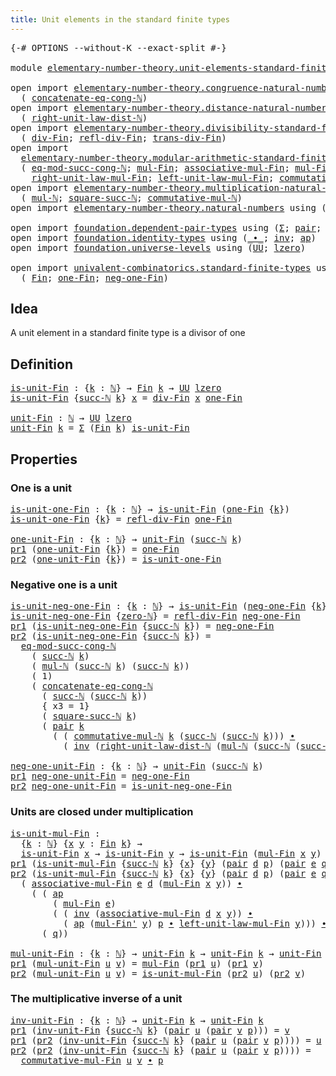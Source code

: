 ```yaml
---
title: Unit elements in the standard finite types
---
```


<pre class="Agda"><a id="68" class="Symbol">{-#</a> <a id="72" class="Keyword">OPTIONS</a> <a id="80" class="Pragma">--without-K</a> <a id="92" class="Pragma">--exact-split</a> <a id="106" class="Symbol">#-}</a>

<a id="111" class="Keyword">module</a> <a id="118" href="elementary-number-theory.unit-elements-standard-finite-types.html" class="Module">elementary-number-theory.unit-elements-standard-finite-types</a> <a id="179" class="Keyword">where</a>

<a id="186" class="Keyword">open</a> <a id="191" class="Keyword">import</a> <a id="198" href="elementary-number-theory.congruence-natural-numbers.html" class="Module">elementary-number-theory.congruence-natural-numbers</a> <a id="250" class="Keyword">using</a>
  <a id="258" class="Symbol">(</a> <a id="260" href="elementary-number-theory.congruence-natural-numbers.html#1919" class="Function">concatenate-eq-cong-ℕ</a><a id="281" class="Symbol">)</a>
<a id="283" class="Keyword">open</a> <a id="288" class="Keyword">import</a> <a id="295" href="elementary-number-theory.distance-natural-numbers.html" class="Module">elementary-number-theory.distance-natural-numbers</a> <a id="345" class="Keyword">using</a>
  <a id="353" class="Symbol">(</a> <a id="355" href="elementary-number-theory.distance-natural-numbers.html#2735" class="Function">right-unit-law-dist-ℕ</a><a id="376" class="Symbol">)</a>
<a id="378" class="Keyword">open</a> <a id="383" class="Keyword">import</a> <a id="390" href="elementary-number-theory.divisibility-standard-finite-types.html" class="Module">elementary-number-theory.divisibility-standard-finite-types</a> <a id="450" class="Keyword">using</a>
  <a id="458" class="Symbol">(</a> <a id="460" href="elementary-number-theory.divisibility-standard-finite-types.html#1218" class="Function">div-Fin</a><a id="467" class="Symbol">;</a> <a id="469" href="elementary-number-theory.divisibility-standard-finite-types.html#1387" class="Function">refl-div-Fin</a><a id="481" class="Symbol">;</a> <a id="483" href="elementary-number-theory.divisibility-standard-finite-types.html#1594" class="Function">trans-div-Fin</a><a id="496" class="Symbol">)</a>
<a id="498" class="Keyword">open</a> <a id="503" class="Keyword">import</a>
  <a id="512" href="elementary-number-theory.modular-arithmetic-standard-finite-types.html" class="Module">elementary-number-theory.modular-arithmetic-standard-finite-types</a> <a id="578" class="Keyword">using</a>
  <a id="586" class="Symbol">(</a> <a id="588" href="elementary-number-theory.modular-arithmetic-standard-finite-types.html#4419" class="Function">eq-mod-succ-cong-ℕ</a><a id="606" class="Symbol">;</a> <a id="608" href="elementary-number-theory.modular-arithmetic-standard-finite-types.html#13305" class="Function">mul-Fin</a><a id="615" class="Symbol">;</a> <a id="617" href="elementary-number-theory.modular-arithmetic-standard-finite-types.html#13892" class="Function">associative-mul-Fin</a><a id="636" class="Symbol">;</a> <a id="638" href="elementary-number-theory.modular-arithmetic-standard-finite-types.html#13420" class="Function">mul-Fin&#39;</a><a id="646" class="Symbol">;</a>
    <a id="652" href="elementary-number-theory.modular-arithmetic-standard-finite-types.html#15802" class="Function">right-unit-law-mul-Fin</a><a id="674" class="Symbol">;</a> <a id="676" href="elementary-number-theory.modular-arithmetic-standard-finite-types.html#15330" class="Function">left-unit-law-mul-Fin</a><a id="697" class="Symbol">;</a> <a id="699" href="elementary-number-theory.modular-arithmetic-standard-finite-types.html#15023" class="Function">commutative-mul-Fin</a><a id="718" class="Symbol">)</a>
<a id="720" class="Keyword">open</a> <a id="725" class="Keyword">import</a> <a id="732" href="elementary-number-theory.multiplication-natural-numbers.html" class="Module">elementary-number-theory.multiplication-natural-numbers</a> <a id="788" class="Keyword">using</a>
  <a id="796" class="Symbol">(</a> <a id="798" href="elementary-number-theory.multiplication-natural-numbers.html#1358" class="Function">mul-ℕ</a><a id="803" class="Symbol">;</a> <a id="805" href="elementary-number-theory.multiplication-natural-numbers.html#2925" class="Function">square-succ-ℕ</a><a id="818" class="Symbol">;</a> <a id="820" href="elementary-number-theory.multiplication-natural-numbers.html#3145" class="Function">commutative-mul-ℕ</a><a id="837" class="Symbol">)</a>
<a id="839" class="Keyword">open</a> <a id="844" class="Keyword">import</a> <a id="851" href="elementary-number-theory.natural-numbers.html" class="Module">elementary-number-theory.natural-numbers</a> <a id="892" class="Keyword">using</a> <a id="898" class="Symbol">(</a><a id="899" href="elementary-number-theory.natural-numbers.html#1458" class="Datatype">ℕ</a><a id="900" class="Symbol">;</a> <a id="902" href="elementary-number-theory.natural-numbers.html#1479" class="InductiveConstructor">zero-ℕ</a><a id="908" class="Symbol">;</a> <a id="910" href="elementary-number-theory.natural-numbers.html#1492" class="InductiveConstructor">succ-ℕ</a><a id="916" class="Symbol">)</a>

<a id="919" class="Keyword">open</a> <a id="924" class="Keyword">import</a> <a id="931" href="foundation.dependent-pair-types.html" class="Module">foundation.dependent-pair-types</a> <a id="963" class="Keyword">using</a> <a id="969" class="Symbol">(</a><a id="970" href="foundation-core.dependent-pair-types.html#515" class="Record">Σ</a><a id="971" class="Symbol">;</a> <a id="973" href="foundation-core.dependent-pair-types.html#588" class="InductiveConstructor">pair</a><a id="977" class="Symbol">;</a> <a id="979" href="foundation-core.dependent-pair-types.html#605" class="Field">pr1</a><a id="982" class="Symbol">;</a> <a id="984" href="foundation-core.dependent-pair-types.html#617" class="Field">pr2</a><a id="987" class="Symbol">)</a>
<a id="989" class="Keyword">open</a> <a id="994" class="Keyword">import</a> <a id="1001" href="foundation.identity-types.html" class="Module">foundation.identity-types</a> <a id="1027" class="Keyword">using</a> <a id="1033" class="Symbol">(</a><a id="1034" href="foundation-core.identity-types.html#2425" class="Function Operator">_∙_</a><a id="1037" class="Symbol">;</a> <a id="1039" href="foundation-core.identity-types.html#2729" class="Function">inv</a><a id="1042" class="Symbol">;</a> <a id="1044" href="foundation-core.identity-types.html#4003" class="Function">ap</a><a id="1046" class="Symbol">)</a>
<a id="1048" class="Keyword">open</a> <a id="1053" class="Keyword">import</a> <a id="1060" href="foundation.universe-levels.html" class="Module">foundation.universe-levels</a> <a id="1087" class="Keyword">using</a> <a id="1093" class="Symbol">(</a><a id="1094" href="foundation-core.universe-levels.html#235" class="Primitive">UU</a><a id="1096" class="Symbol">;</a> <a id="1098" href="Agda.Primitive.html#764" class="Primitive">lzero</a><a id="1103" class="Symbol">)</a>

<a id="1106" class="Keyword">open</a> <a id="1111" class="Keyword">import</a> <a id="1118" href="univalent-combinatorics.standard-finite-types.html" class="Module">univalent-combinatorics.standard-finite-types</a> <a id="1164" class="Keyword">using</a>
  <a id="1172" class="Symbol">(</a> <a id="1174" href="univalent-combinatorics.standard-finite-types.html#2293" class="Function">Fin</a><a id="1177" class="Symbol">;</a> <a id="1179" href="univalent-combinatorics.standard-finite-types.html#8542" class="Function">one-Fin</a><a id="1186" class="Symbol">;</a> <a id="1188" href="univalent-combinatorics.standard-finite-types.html#2557" class="Function">neg-one-Fin</a><a id="1199" class="Symbol">)</a>
</pre>
## Idea

A unit element in a standard finite type is a divisor of one

## Definition

<pre class="Agda"><a id="is-unit-Fin"></a><a id="1300" href="elementary-number-theory.unit-elements-standard-finite-types.html#1300" class="Function">is-unit-Fin</a> <a id="1312" class="Symbol">:</a> <a id="1314" class="Symbol">{</a><a id="1315" href="elementary-number-theory.unit-elements-standard-finite-types.html#1315" class="Bound">k</a> <a id="1317" class="Symbol">:</a> <a id="1319" href="elementary-number-theory.natural-numbers.html#1458" class="Datatype">ℕ</a><a id="1320" class="Symbol">}</a> <a id="1322" class="Symbol">→</a> <a id="1324" href="univalent-combinatorics.standard-finite-types.html#2293" class="Function">Fin</a> <a id="1328" href="elementary-number-theory.unit-elements-standard-finite-types.html#1315" class="Bound">k</a> <a id="1330" class="Symbol">→</a> <a id="1332" href="foundation-core.universe-levels.html#235" class="Primitive">UU</a> <a id="1335" href="Agda.Primitive.html#764" class="Primitive">lzero</a>
<a id="1341" href="elementary-number-theory.unit-elements-standard-finite-types.html#1300" class="Function">is-unit-Fin</a> <a id="1353" class="Symbol">{</a><a id="1354" href="elementary-number-theory.natural-numbers.html#1492" class="InductiveConstructor">succ-ℕ</a> <a id="1361" href="elementary-number-theory.unit-elements-standard-finite-types.html#1361" class="Bound">k</a><a id="1362" class="Symbol">}</a> <a id="1364" href="elementary-number-theory.unit-elements-standard-finite-types.html#1364" class="Bound">x</a> <a id="1366" class="Symbol">=</a> <a id="1368" href="elementary-number-theory.divisibility-standard-finite-types.html#1218" class="Function">div-Fin</a> <a id="1376" href="elementary-number-theory.unit-elements-standard-finite-types.html#1364" class="Bound">x</a> <a id="1378" href="univalent-combinatorics.standard-finite-types.html#8542" class="Function">one-Fin</a>

<a id="unit-Fin"></a><a id="1387" href="elementary-number-theory.unit-elements-standard-finite-types.html#1387" class="Function">unit-Fin</a> <a id="1396" class="Symbol">:</a> <a id="1398" href="elementary-number-theory.natural-numbers.html#1458" class="Datatype">ℕ</a> <a id="1400" class="Symbol">→</a> <a id="1402" href="foundation-core.universe-levels.html#235" class="Primitive">UU</a> <a id="1405" href="Agda.Primitive.html#764" class="Primitive">lzero</a>
<a id="1411" href="elementary-number-theory.unit-elements-standard-finite-types.html#1387" class="Function">unit-Fin</a> <a id="1420" href="elementary-number-theory.unit-elements-standard-finite-types.html#1420" class="Bound">k</a> <a id="1422" class="Symbol">=</a> <a id="1424" href="foundation-core.dependent-pair-types.html#515" class="Record">Σ</a> <a id="1426" class="Symbol">(</a><a id="1427" href="univalent-combinatorics.standard-finite-types.html#2293" class="Function">Fin</a> <a id="1431" href="elementary-number-theory.unit-elements-standard-finite-types.html#1420" class="Bound">k</a><a id="1432" class="Symbol">)</a> <a id="1434" href="elementary-number-theory.unit-elements-standard-finite-types.html#1300" class="Function">is-unit-Fin</a>
</pre>
## Properties

### One is a unit

<pre class="Agda"><a id="is-unit-one-Fin"></a><a id="1493" href="elementary-number-theory.unit-elements-standard-finite-types.html#1493" class="Function">is-unit-one-Fin</a> <a id="1509" class="Symbol">:</a> <a id="1511" class="Symbol">{</a><a id="1512" href="elementary-number-theory.unit-elements-standard-finite-types.html#1512" class="Bound">k</a> <a id="1514" class="Symbol">:</a> <a id="1516" href="elementary-number-theory.natural-numbers.html#1458" class="Datatype">ℕ</a><a id="1517" class="Symbol">}</a> <a id="1519" class="Symbol">→</a> <a id="1521" href="elementary-number-theory.unit-elements-standard-finite-types.html#1300" class="Function">is-unit-Fin</a> <a id="1533" class="Symbol">(</a><a id="1534" href="univalent-combinatorics.standard-finite-types.html#8542" class="Function">one-Fin</a> <a id="1542" class="Symbol">{</a><a id="1543" href="elementary-number-theory.unit-elements-standard-finite-types.html#1512" class="Bound">k</a><a id="1544" class="Symbol">})</a>
<a id="1547" href="elementary-number-theory.unit-elements-standard-finite-types.html#1493" class="Function">is-unit-one-Fin</a> <a id="1563" class="Symbol">{</a><a id="1564" href="elementary-number-theory.unit-elements-standard-finite-types.html#1564" class="Bound">k</a><a id="1565" class="Symbol">}</a> <a id="1567" class="Symbol">=</a> <a id="1569" href="elementary-number-theory.divisibility-standard-finite-types.html#1387" class="Function">refl-div-Fin</a> <a id="1582" href="univalent-combinatorics.standard-finite-types.html#8542" class="Function">one-Fin</a>

<a id="one-unit-Fin"></a><a id="1591" href="elementary-number-theory.unit-elements-standard-finite-types.html#1591" class="Function">one-unit-Fin</a> <a id="1604" class="Symbol">:</a> <a id="1606" class="Symbol">{</a><a id="1607" href="elementary-number-theory.unit-elements-standard-finite-types.html#1607" class="Bound">k</a> <a id="1609" class="Symbol">:</a> <a id="1611" href="elementary-number-theory.natural-numbers.html#1458" class="Datatype">ℕ</a><a id="1612" class="Symbol">}</a> <a id="1614" class="Symbol">→</a> <a id="1616" href="elementary-number-theory.unit-elements-standard-finite-types.html#1387" class="Function">unit-Fin</a> <a id="1625" class="Symbol">(</a><a id="1626" href="elementary-number-theory.natural-numbers.html#1492" class="InductiveConstructor">succ-ℕ</a> <a id="1633" href="elementary-number-theory.unit-elements-standard-finite-types.html#1607" class="Bound">k</a><a id="1634" class="Symbol">)</a>
<a id="1636" href="foundation-core.dependent-pair-types.html#605" class="Field">pr1</a> <a id="1640" class="Symbol">(</a><a id="1641" href="elementary-number-theory.unit-elements-standard-finite-types.html#1591" class="Function">one-unit-Fin</a> <a id="1654" class="Symbol">{</a><a id="1655" href="elementary-number-theory.unit-elements-standard-finite-types.html#1655" class="Bound">k</a><a id="1656" class="Symbol">})</a> <a id="1659" class="Symbol">=</a> <a id="1661" href="univalent-combinatorics.standard-finite-types.html#8542" class="Function">one-Fin</a>
<a id="1669" href="foundation-core.dependent-pair-types.html#617" class="Field">pr2</a> <a id="1673" class="Symbol">(</a><a id="1674" href="elementary-number-theory.unit-elements-standard-finite-types.html#1591" class="Function">one-unit-Fin</a> <a id="1687" class="Symbol">{</a><a id="1688" href="elementary-number-theory.unit-elements-standard-finite-types.html#1688" class="Bound">k</a><a id="1689" class="Symbol">})</a> <a id="1692" class="Symbol">=</a> <a id="1694" href="elementary-number-theory.unit-elements-standard-finite-types.html#1493" class="Function">is-unit-one-Fin</a>
</pre>
### Negative one is a unit

<pre class="Agda"><a id="is-unit-neg-one-Fin"></a><a id="1751" href="elementary-number-theory.unit-elements-standard-finite-types.html#1751" class="Function">is-unit-neg-one-Fin</a> <a id="1771" class="Symbol">:</a> <a id="1773" class="Symbol">{</a><a id="1774" href="elementary-number-theory.unit-elements-standard-finite-types.html#1774" class="Bound">k</a> <a id="1776" class="Symbol">:</a> <a id="1778" href="elementary-number-theory.natural-numbers.html#1458" class="Datatype">ℕ</a><a id="1779" class="Symbol">}</a> <a id="1781" class="Symbol">→</a> <a id="1783" href="elementary-number-theory.unit-elements-standard-finite-types.html#1300" class="Function">is-unit-Fin</a> <a id="1795" class="Symbol">(</a><a id="1796" href="univalent-combinatorics.standard-finite-types.html#2557" class="Function">neg-one-Fin</a> <a id="1808" class="Symbol">{</a><a id="1809" href="elementary-number-theory.unit-elements-standard-finite-types.html#1774" class="Bound">k</a><a id="1810" class="Symbol">})</a>
<a id="1813" href="elementary-number-theory.unit-elements-standard-finite-types.html#1751" class="Function">is-unit-neg-one-Fin</a> <a id="1833" class="Symbol">{</a><a id="1834" href="elementary-number-theory.natural-numbers.html#1479" class="InductiveConstructor">zero-ℕ</a><a id="1840" class="Symbol">}</a> <a id="1842" class="Symbol">=</a> <a id="1844" href="elementary-number-theory.divisibility-standard-finite-types.html#1387" class="Function">refl-div-Fin</a> <a id="1857" href="univalent-combinatorics.standard-finite-types.html#2557" class="Function">neg-one-Fin</a>
<a id="1869" href="foundation-core.dependent-pair-types.html#605" class="Field">pr1</a> <a id="1873" class="Symbol">(</a><a id="1874" href="elementary-number-theory.unit-elements-standard-finite-types.html#1751" class="Function">is-unit-neg-one-Fin</a> <a id="1894" class="Symbol">{</a><a id="1895" href="elementary-number-theory.natural-numbers.html#1492" class="InductiveConstructor">succ-ℕ</a> <a id="1902" href="elementary-number-theory.unit-elements-standard-finite-types.html#1902" class="Bound">k</a><a id="1903" class="Symbol">})</a> <a id="1906" class="Symbol">=</a> <a id="1908" href="univalent-combinatorics.standard-finite-types.html#2557" class="Function">neg-one-Fin</a>
<a id="1920" href="foundation-core.dependent-pair-types.html#617" class="Field">pr2</a> <a id="1924" class="Symbol">(</a><a id="1925" href="elementary-number-theory.unit-elements-standard-finite-types.html#1751" class="Function">is-unit-neg-one-Fin</a> <a id="1945" class="Symbol">{</a><a id="1946" href="elementary-number-theory.natural-numbers.html#1492" class="InductiveConstructor">succ-ℕ</a> <a id="1953" href="elementary-number-theory.unit-elements-standard-finite-types.html#1953" class="Bound">k</a><a id="1954" class="Symbol">})</a> <a id="1957" class="Symbol">=</a>
  <a id="1961" href="elementary-number-theory.modular-arithmetic-standard-finite-types.html#4419" class="Function">eq-mod-succ-cong-ℕ</a>
    <a id="1984" class="Symbol">(</a> <a id="1986" href="elementary-number-theory.natural-numbers.html#1492" class="InductiveConstructor">succ-ℕ</a> <a id="1993" href="elementary-number-theory.unit-elements-standard-finite-types.html#1953" class="Bound">k</a><a id="1994" class="Symbol">)</a>
    <a id="2000" class="Symbol">(</a> <a id="2002" href="elementary-number-theory.multiplication-natural-numbers.html#1358" class="Function">mul-ℕ</a> <a id="2008" class="Symbol">(</a><a id="2009" href="elementary-number-theory.natural-numbers.html#1492" class="InductiveConstructor">succ-ℕ</a> <a id="2016" href="elementary-number-theory.unit-elements-standard-finite-types.html#1953" class="Bound">k</a><a id="2017" class="Symbol">)</a> <a id="2019" class="Symbol">(</a><a id="2020" href="elementary-number-theory.natural-numbers.html#1492" class="InductiveConstructor">succ-ℕ</a> <a id="2027" href="elementary-number-theory.unit-elements-standard-finite-types.html#1953" class="Bound">k</a><a id="2028" class="Symbol">))</a>
    <a id="2035" class="Symbol">(</a> <a id="2037" class="Number">1</a><a id="2038" class="Symbol">)</a>
    <a id="2044" class="Symbol">(</a> <a id="2046" href="elementary-number-theory.congruence-natural-numbers.html#1919" class="Function">concatenate-eq-cong-ℕ</a>
      <a id="2074" class="Symbol">(</a> <a id="2076" href="elementary-number-theory.natural-numbers.html#1492" class="InductiveConstructor">succ-ℕ</a> <a id="2083" class="Symbol">(</a><a id="2084" href="elementary-number-theory.natural-numbers.html#1492" class="InductiveConstructor">succ-ℕ</a> <a id="2091" href="elementary-number-theory.unit-elements-standard-finite-types.html#1953" class="Bound">k</a><a id="2092" class="Symbol">))</a>
      <a id="2101" class="Symbol">{</a> <a id="2103" class="Argument">x3</a> <a id="2106" class="Symbol">=</a> <a id="2108" class="Number">1</a><a id="2109" class="Symbol">}</a>
      <a id="2117" class="Symbol">(</a> <a id="2119" href="elementary-number-theory.multiplication-natural-numbers.html#2925" class="Function">square-succ-ℕ</a> <a id="2133" href="elementary-number-theory.unit-elements-standard-finite-types.html#1953" class="Bound">k</a><a id="2134" class="Symbol">)</a>
      <a id="2142" class="Symbol">(</a> <a id="2144" href="foundation-core.dependent-pair-types.html#588" class="InductiveConstructor">pair</a> <a id="2149" href="elementary-number-theory.unit-elements-standard-finite-types.html#1953" class="Bound">k</a>
        <a id="2159" class="Symbol">(</a> <a id="2161" class="Symbol">(</a> <a id="2163" href="elementary-number-theory.multiplication-natural-numbers.html#3145" class="Function">commutative-mul-ℕ</a> <a id="2181" href="elementary-number-theory.unit-elements-standard-finite-types.html#1953" class="Bound">k</a> <a id="2183" class="Symbol">(</a><a id="2184" href="elementary-number-theory.natural-numbers.html#1492" class="InductiveConstructor">succ-ℕ</a> <a id="2191" class="Symbol">(</a><a id="2192" href="elementary-number-theory.natural-numbers.html#1492" class="InductiveConstructor">succ-ℕ</a> <a id="2199" href="elementary-number-theory.unit-elements-standard-finite-types.html#1953" class="Bound">k</a><a id="2200" class="Symbol">)))</a> <a id="2204" href="foundation-core.identity-types.html#2425" class="Function Operator">∙</a>
          <a id="2216" class="Symbol">(</a> <a id="2218" href="foundation-core.identity-types.html#2729" class="Function">inv</a> <a id="2222" class="Symbol">(</a><a id="2223" href="elementary-number-theory.distance-natural-numbers.html#2735" class="Function">right-unit-law-dist-ℕ</a> <a id="2245" class="Symbol">(</a><a id="2246" href="elementary-number-theory.multiplication-natural-numbers.html#1358" class="Function">mul-ℕ</a> <a id="2252" class="Symbol">(</a><a id="2253" href="elementary-number-theory.natural-numbers.html#1492" class="InductiveConstructor">succ-ℕ</a> <a id="2260" class="Symbol">(</a><a id="2261" href="elementary-number-theory.natural-numbers.html#1492" class="InductiveConstructor">succ-ℕ</a> <a id="2268" href="elementary-number-theory.unit-elements-standard-finite-types.html#1953" class="Bound">k</a><a id="2269" class="Symbol">))</a> <a id="2272" href="elementary-number-theory.unit-elements-standard-finite-types.html#1953" class="Bound">k</a><a id="2273" class="Symbol">))))))</a>

<a id="neg-one-unit-Fin"></a><a id="2281" href="elementary-number-theory.unit-elements-standard-finite-types.html#2281" class="Function">neg-one-unit-Fin</a> <a id="2298" class="Symbol">:</a> <a id="2300" class="Symbol">{</a><a id="2301" href="elementary-number-theory.unit-elements-standard-finite-types.html#2301" class="Bound">k</a> <a id="2303" class="Symbol">:</a> <a id="2305" href="elementary-number-theory.natural-numbers.html#1458" class="Datatype">ℕ</a><a id="2306" class="Symbol">}</a> <a id="2308" class="Symbol">→</a> <a id="2310" href="elementary-number-theory.unit-elements-standard-finite-types.html#1387" class="Function">unit-Fin</a> <a id="2319" class="Symbol">(</a><a id="2320" href="elementary-number-theory.natural-numbers.html#1492" class="InductiveConstructor">succ-ℕ</a> <a id="2327" href="elementary-number-theory.unit-elements-standard-finite-types.html#2301" class="Bound">k</a><a id="2328" class="Symbol">)</a>
<a id="2330" href="foundation-core.dependent-pair-types.html#605" class="Field">pr1</a> <a id="2334" href="elementary-number-theory.unit-elements-standard-finite-types.html#2281" class="Function">neg-one-unit-Fin</a> <a id="2351" class="Symbol">=</a> <a id="2353" href="univalent-combinatorics.standard-finite-types.html#2557" class="Function">neg-one-Fin</a>
<a id="2365" href="foundation-core.dependent-pair-types.html#617" class="Field">pr2</a> <a id="2369" href="elementary-number-theory.unit-elements-standard-finite-types.html#2281" class="Function">neg-one-unit-Fin</a> <a id="2386" class="Symbol">=</a> <a id="2388" href="elementary-number-theory.unit-elements-standard-finite-types.html#1751" class="Function">is-unit-neg-one-Fin</a>
</pre>
### Units are closed under multiplication

<pre class="Agda"><a id="is-unit-mul-Fin"></a><a id="2464" href="elementary-number-theory.unit-elements-standard-finite-types.html#2464" class="Function">is-unit-mul-Fin</a> <a id="2480" class="Symbol">:</a>
  <a id="2484" class="Symbol">{</a><a id="2485" href="elementary-number-theory.unit-elements-standard-finite-types.html#2485" class="Bound">k</a> <a id="2487" class="Symbol">:</a> <a id="2489" href="elementary-number-theory.natural-numbers.html#1458" class="Datatype">ℕ</a><a id="2490" class="Symbol">}</a> <a id="2492" class="Symbol">{</a><a id="2493" href="elementary-number-theory.unit-elements-standard-finite-types.html#2493" class="Bound">x</a> <a id="2495" href="elementary-number-theory.unit-elements-standard-finite-types.html#2495" class="Bound">y</a> <a id="2497" class="Symbol">:</a> <a id="2499" href="univalent-combinatorics.standard-finite-types.html#2293" class="Function">Fin</a> <a id="2503" href="elementary-number-theory.unit-elements-standard-finite-types.html#2485" class="Bound">k</a><a id="2504" class="Symbol">}</a> <a id="2506" class="Symbol">→</a>
  <a id="2510" href="elementary-number-theory.unit-elements-standard-finite-types.html#1300" class="Function">is-unit-Fin</a> <a id="2522" href="elementary-number-theory.unit-elements-standard-finite-types.html#2493" class="Bound">x</a> <a id="2524" class="Symbol">→</a> <a id="2526" href="elementary-number-theory.unit-elements-standard-finite-types.html#1300" class="Function">is-unit-Fin</a> <a id="2538" href="elementary-number-theory.unit-elements-standard-finite-types.html#2495" class="Bound">y</a> <a id="2540" class="Symbol">→</a> <a id="2542" href="elementary-number-theory.unit-elements-standard-finite-types.html#1300" class="Function">is-unit-Fin</a> <a id="2554" class="Symbol">(</a><a id="2555" href="elementary-number-theory.modular-arithmetic-standard-finite-types.html#13305" class="Function">mul-Fin</a> <a id="2563" href="elementary-number-theory.unit-elements-standard-finite-types.html#2493" class="Bound">x</a> <a id="2565" href="elementary-number-theory.unit-elements-standard-finite-types.html#2495" class="Bound">y</a><a id="2566" class="Symbol">)</a>
<a id="2568" href="foundation-core.dependent-pair-types.html#605" class="Field">pr1</a> <a id="2572" class="Symbol">(</a><a id="2573" href="elementary-number-theory.unit-elements-standard-finite-types.html#2464" class="Function">is-unit-mul-Fin</a> <a id="2589" class="Symbol">{</a><a id="2590" href="elementary-number-theory.natural-numbers.html#1492" class="InductiveConstructor">succ-ℕ</a> <a id="2597" href="elementary-number-theory.unit-elements-standard-finite-types.html#2597" class="Bound">k</a><a id="2598" class="Symbol">}</a> <a id="2600" class="Symbol">{</a><a id="2601" href="elementary-number-theory.unit-elements-standard-finite-types.html#2601" class="Bound">x</a><a id="2602" class="Symbol">}</a> <a id="2604" class="Symbol">{</a><a id="2605" href="elementary-number-theory.unit-elements-standard-finite-types.html#2605" class="Bound">y</a><a id="2606" class="Symbol">}</a> <a id="2608" class="Symbol">(</a><a id="2609" href="foundation-core.dependent-pair-types.html#588" class="InductiveConstructor">pair</a> <a id="2614" href="elementary-number-theory.unit-elements-standard-finite-types.html#2614" class="Bound">d</a> <a id="2616" href="elementary-number-theory.unit-elements-standard-finite-types.html#2616" class="Bound">p</a><a id="2617" class="Symbol">)</a> <a id="2619" class="Symbol">(</a><a id="2620" href="foundation-core.dependent-pair-types.html#588" class="InductiveConstructor">pair</a> <a id="2625" href="elementary-number-theory.unit-elements-standard-finite-types.html#2625" class="Bound">e</a> <a id="2627" href="elementary-number-theory.unit-elements-standard-finite-types.html#2627" class="Bound">q</a><a id="2628" class="Symbol">))</a> <a id="2631" class="Symbol">=</a> <a id="2633" href="elementary-number-theory.modular-arithmetic-standard-finite-types.html#13305" class="Function">mul-Fin</a> <a id="2641" href="elementary-number-theory.unit-elements-standard-finite-types.html#2625" class="Bound">e</a> <a id="2643" href="elementary-number-theory.unit-elements-standard-finite-types.html#2614" class="Bound">d</a>
<a id="2645" href="foundation-core.dependent-pair-types.html#617" class="Field">pr2</a> <a id="2649" class="Symbol">(</a><a id="2650" href="elementary-number-theory.unit-elements-standard-finite-types.html#2464" class="Function">is-unit-mul-Fin</a> <a id="2666" class="Symbol">{</a><a id="2667" href="elementary-number-theory.natural-numbers.html#1492" class="InductiveConstructor">succ-ℕ</a> <a id="2674" href="elementary-number-theory.unit-elements-standard-finite-types.html#2674" class="Bound">k</a><a id="2675" class="Symbol">}</a> <a id="2677" class="Symbol">{</a><a id="2678" href="elementary-number-theory.unit-elements-standard-finite-types.html#2678" class="Bound">x</a><a id="2679" class="Symbol">}</a> <a id="2681" class="Symbol">{</a><a id="2682" href="elementary-number-theory.unit-elements-standard-finite-types.html#2682" class="Bound">y</a><a id="2683" class="Symbol">}</a> <a id="2685" class="Symbol">(</a><a id="2686" href="foundation-core.dependent-pair-types.html#588" class="InductiveConstructor">pair</a> <a id="2691" href="elementary-number-theory.unit-elements-standard-finite-types.html#2691" class="Bound">d</a> <a id="2693" href="elementary-number-theory.unit-elements-standard-finite-types.html#2693" class="Bound">p</a><a id="2694" class="Symbol">)</a> <a id="2696" class="Symbol">(</a><a id="2697" href="foundation-core.dependent-pair-types.html#588" class="InductiveConstructor">pair</a> <a id="2702" href="elementary-number-theory.unit-elements-standard-finite-types.html#2702" class="Bound">e</a> <a id="2704" href="elementary-number-theory.unit-elements-standard-finite-types.html#2704" class="Bound">q</a><a id="2705" class="Symbol">))</a> <a id="2708" class="Symbol">=</a>
  <a id="2712" class="Symbol">(</a> <a id="2714" href="elementary-number-theory.modular-arithmetic-standard-finite-types.html#13892" class="Function">associative-mul-Fin</a> <a id="2734" href="elementary-number-theory.unit-elements-standard-finite-types.html#2702" class="Bound">e</a> <a id="2736" href="elementary-number-theory.unit-elements-standard-finite-types.html#2691" class="Bound">d</a> <a id="2738" class="Symbol">(</a><a id="2739" href="elementary-number-theory.modular-arithmetic-standard-finite-types.html#13305" class="Function">mul-Fin</a> <a id="2747" href="elementary-number-theory.unit-elements-standard-finite-types.html#2678" class="Bound">x</a> <a id="2749" href="elementary-number-theory.unit-elements-standard-finite-types.html#2682" class="Bound">y</a><a id="2750" class="Symbol">))</a> <a id="2753" href="foundation-core.identity-types.html#2425" class="Function Operator">∙</a>
    <a id="2759" class="Symbol">(</a> <a id="2761" class="Symbol">(</a> <a id="2763" href="foundation-core.identity-types.html#4003" class="Function">ap</a>
        <a id="2774" class="Symbol">(</a> <a id="2776" href="elementary-number-theory.modular-arithmetic-standard-finite-types.html#13305" class="Function">mul-Fin</a> <a id="2784" href="elementary-number-theory.unit-elements-standard-finite-types.html#2702" class="Bound">e</a><a id="2785" class="Symbol">)</a>
        <a id="2795" class="Symbol">(</a> <a id="2797" class="Symbol">(</a> <a id="2799" href="foundation-core.identity-types.html#2729" class="Function">inv</a> <a id="2803" class="Symbol">(</a><a id="2804" href="elementary-number-theory.modular-arithmetic-standard-finite-types.html#13892" class="Function">associative-mul-Fin</a> <a id="2824" href="elementary-number-theory.unit-elements-standard-finite-types.html#2691" class="Bound">d</a> <a id="2826" href="elementary-number-theory.unit-elements-standard-finite-types.html#2678" class="Bound">x</a> <a id="2828" href="elementary-number-theory.unit-elements-standard-finite-types.html#2682" class="Bound">y</a><a id="2829" class="Symbol">))</a> <a id="2832" href="foundation-core.identity-types.html#2425" class="Function Operator">∙</a>
          <a id="2844" class="Symbol">(</a> <a id="2846" href="foundation-core.identity-types.html#4003" class="Function">ap</a> <a id="2849" class="Symbol">(</a><a id="2850" href="elementary-number-theory.modular-arithmetic-standard-finite-types.html#13420" class="Function">mul-Fin&#39;</a> <a id="2859" href="elementary-number-theory.unit-elements-standard-finite-types.html#2682" class="Bound">y</a><a id="2860" class="Symbol">)</a> <a id="2862" href="elementary-number-theory.unit-elements-standard-finite-types.html#2693" class="Bound">p</a> <a id="2864" href="foundation-core.identity-types.html#2425" class="Function Operator">∙</a> <a id="2866" href="elementary-number-theory.modular-arithmetic-standard-finite-types.html#15330" class="Function">left-unit-law-mul-Fin</a> <a id="2888" href="elementary-number-theory.unit-elements-standard-finite-types.html#2682" class="Bound">y</a><a id="2889" class="Symbol">)))</a> <a id="2893" href="foundation-core.identity-types.html#2425" class="Function Operator">∙</a>
      <a id="2901" class="Symbol">(</a> <a id="2903" href="elementary-number-theory.unit-elements-standard-finite-types.html#2704" class="Bound">q</a><a id="2904" class="Symbol">))</a>

<a id="mul-unit-Fin"></a><a id="2908" href="elementary-number-theory.unit-elements-standard-finite-types.html#2908" class="Function">mul-unit-Fin</a> <a id="2921" class="Symbol">:</a> <a id="2923" class="Symbol">{</a><a id="2924" href="elementary-number-theory.unit-elements-standard-finite-types.html#2924" class="Bound">k</a> <a id="2926" class="Symbol">:</a> <a id="2928" href="elementary-number-theory.natural-numbers.html#1458" class="Datatype">ℕ</a><a id="2929" class="Symbol">}</a> <a id="2931" class="Symbol">→</a> <a id="2933" href="elementary-number-theory.unit-elements-standard-finite-types.html#1387" class="Function">unit-Fin</a> <a id="2942" href="elementary-number-theory.unit-elements-standard-finite-types.html#2924" class="Bound">k</a> <a id="2944" class="Symbol">→</a> <a id="2946" href="elementary-number-theory.unit-elements-standard-finite-types.html#1387" class="Function">unit-Fin</a> <a id="2955" href="elementary-number-theory.unit-elements-standard-finite-types.html#2924" class="Bound">k</a> <a id="2957" class="Symbol">→</a> <a id="2959" href="elementary-number-theory.unit-elements-standard-finite-types.html#1387" class="Function">unit-Fin</a> <a id="2968" href="elementary-number-theory.unit-elements-standard-finite-types.html#2924" class="Bound">k</a>
<a id="2970" href="foundation-core.dependent-pair-types.html#605" class="Field">pr1</a> <a id="2974" class="Symbol">(</a><a id="2975" href="elementary-number-theory.unit-elements-standard-finite-types.html#2908" class="Function">mul-unit-Fin</a> <a id="2988" href="elementary-number-theory.unit-elements-standard-finite-types.html#2988" class="Bound">u</a> <a id="2990" href="elementary-number-theory.unit-elements-standard-finite-types.html#2990" class="Bound">v</a><a id="2991" class="Symbol">)</a> <a id="2993" class="Symbol">=</a> <a id="2995" href="elementary-number-theory.modular-arithmetic-standard-finite-types.html#13305" class="Function">mul-Fin</a> <a id="3003" class="Symbol">(</a><a id="3004" href="foundation-core.dependent-pair-types.html#605" class="Field">pr1</a> <a id="3008" href="elementary-number-theory.unit-elements-standard-finite-types.html#2988" class="Bound">u</a><a id="3009" class="Symbol">)</a> <a id="3011" class="Symbol">(</a><a id="3012" href="foundation-core.dependent-pair-types.html#605" class="Field">pr1</a> <a id="3016" href="elementary-number-theory.unit-elements-standard-finite-types.html#2990" class="Bound">v</a><a id="3017" class="Symbol">)</a>
<a id="3019" href="foundation-core.dependent-pair-types.html#617" class="Field">pr2</a> <a id="3023" class="Symbol">(</a><a id="3024" href="elementary-number-theory.unit-elements-standard-finite-types.html#2908" class="Function">mul-unit-Fin</a> <a id="3037" href="elementary-number-theory.unit-elements-standard-finite-types.html#3037" class="Bound">u</a> <a id="3039" href="elementary-number-theory.unit-elements-standard-finite-types.html#3039" class="Bound">v</a><a id="3040" class="Symbol">)</a> <a id="3042" class="Symbol">=</a> <a id="3044" href="elementary-number-theory.unit-elements-standard-finite-types.html#2464" class="Function">is-unit-mul-Fin</a> <a id="3060" class="Symbol">(</a><a id="3061" href="foundation-core.dependent-pair-types.html#617" class="Field">pr2</a> <a id="3065" href="elementary-number-theory.unit-elements-standard-finite-types.html#3037" class="Bound">u</a><a id="3066" class="Symbol">)</a> <a id="3068" class="Symbol">(</a><a id="3069" href="foundation-core.dependent-pair-types.html#617" class="Field">pr2</a> <a id="3073" href="elementary-number-theory.unit-elements-standard-finite-types.html#3039" class="Bound">v</a><a id="3074" class="Symbol">)</a>
</pre>
### The multiplicative inverse of a unit

<pre class="Agda"><a id="inv-unit-Fin"></a><a id="3131" href="elementary-number-theory.unit-elements-standard-finite-types.html#3131" class="Function">inv-unit-Fin</a> <a id="3144" class="Symbol">:</a> <a id="3146" class="Symbol">{</a><a id="3147" href="elementary-number-theory.unit-elements-standard-finite-types.html#3147" class="Bound">k</a> <a id="3149" class="Symbol">:</a> <a id="3151" href="elementary-number-theory.natural-numbers.html#1458" class="Datatype">ℕ</a><a id="3152" class="Symbol">}</a> <a id="3154" class="Symbol">→</a> <a id="3156" href="elementary-number-theory.unit-elements-standard-finite-types.html#1387" class="Function">unit-Fin</a> <a id="3165" href="elementary-number-theory.unit-elements-standard-finite-types.html#3147" class="Bound">k</a> <a id="3167" class="Symbol">→</a> <a id="3169" href="elementary-number-theory.unit-elements-standard-finite-types.html#1387" class="Function">unit-Fin</a> <a id="3178" href="elementary-number-theory.unit-elements-standard-finite-types.html#3147" class="Bound">k</a>
<a id="3180" href="foundation-core.dependent-pair-types.html#605" class="Field">pr1</a> <a id="3184" class="Symbol">(</a><a id="3185" href="elementary-number-theory.unit-elements-standard-finite-types.html#3131" class="Function">inv-unit-Fin</a> <a id="3198" class="Symbol">{</a><a id="3199" href="elementary-number-theory.natural-numbers.html#1492" class="InductiveConstructor">succ-ℕ</a> <a id="3206" href="elementary-number-theory.unit-elements-standard-finite-types.html#3206" class="Bound">k</a><a id="3207" class="Symbol">}</a> <a id="3209" class="Symbol">(</a><a id="3210" href="foundation-core.dependent-pair-types.html#588" class="InductiveConstructor">pair</a> <a id="3215" href="elementary-number-theory.unit-elements-standard-finite-types.html#3215" class="Bound">u</a> <a id="3217" class="Symbol">(</a><a id="3218" href="foundation-core.dependent-pair-types.html#588" class="InductiveConstructor">pair</a> <a id="3223" href="elementary-number-theory.unit-elements-standard-finite-types.html#3223" class="Bound">v</a> <a id="3225" href="elementary-number-theory.unit-elements-standard-finite-types.html#3225" class="Bound">p</a><a id="3226" class="Symbol">)))</a> <a id="3230" class="Symbol">=</a> <a id="3232" href="elementary-number-theory.unit-elements-standard-finite-types.html#3223" class="Bound">v</a>
<a id="3234" href="foundation-core.dependent-pair-types.html#605" class="Field">pr1</a> <a id="3238" class="Symbol">(</a><a id="3239" href="foundation-core.dependent-pair-types.html#617" class="Field">pr2</a> <a id="3243" class="Symbol">(</a><a id="3244" href="elementary-number-theory.unit-elements-standard-finite-types.html#3131" class="Function">inv-unit-Fin</a> <a id="3257" class="Symbol">{</a><a id="3258" href="elementary-number-theory.natural-numbers.html#1492" class="InductiveConstructor">succ-ℕ</a> <a id="3265" href="elementary-number-theory.unit-elements-standard-finite-types.html#3265" class="Bound">k</a><a id="3266" class="Symbol">}</a> <a id="3268" class="Symbol">(</a><a id="3269" href="foundation-core.dependent-pair-types.html#588" class="InductiveConstructor">pair</a> <a id="3274" href="elementary-number-theory.unit-elements-standard-finite-types.html#3274" class="Bound">u</a> <a id="3276" class="Symbol">(</a><a id="3277" href="foundation-core.dependent-pair-types.html#588" class="InductiveConstructor">pair</a> <a id="3282" href="elementary-number-theory.unit-elements-standard-finite-types.html#3282" class="Bound">v</a> <a id="3284" href="elementary-number-theory.unit-elements-standard-finite-types.html#3284" class="Bound">p</a><a id="3285" class="Symbol">))))</a> <a id="3290" class="Symbol">=</a> <a id="3292" href="elementary-number-theory.unit-elements-standard-finite-types.html#3274" class="Bound">u</a>
<a id="3294" href="foundation-core.dependent-pair-types.html#617" class="Field">pr2</a> <a id="3298" class="Symbol">(</a><a id="3299" href="foundation-core.dependent-pair-types.html#617" class="Field">pr2</a> <a id="3303" class="Symbol">(</a><a id="3304" href="elementary-number-theory.unit-elements-standard-finite-types.html#3131" class="Function">inv-unit-Fin</a> <a id="3317" class="Symbol">{</a><a id="3318" href="elementary-number-theory.natural-numbers.html#1492" class="InductiveConstructor">succ-ℕ</a> <a id="3325" href="elementary-number-theory.unit-elements-standard-finite-types.html#3325" class="Bound">k</a><a id="3326" class="Symbol">}</a> <a id="3328" class="Symbol">(</a><a id="3329" href="foundation-core.dependent-pair-types.html#588" class="InductiveConstructor">pair</a> <a id="3334" href="elementary-number-theory.unit-elements-standard-finite-types.html#3334" class="Bound">u</a> <a id="3336" class="Symbol">(</a><a id="3337" href="foundation-core.dependent-pair-types.html#588" class="InductiveConstructor">pair</a> <a id="3342" href="elementary-number-theory.unit-elements-standard-finite-types.html#3342" class="Bound">v</a> <a id="3344" href="elementary-number-theory.unit-elements-standard-finite-types.html#3344" class="Bound">p</a><a id="3345" class="Symbol">))))</a> <a id="3350" class="Symbol">=</a>
  <a id="3354" href="elementary-number-theory.modular-arithmetic-standard-finite-types.html#15023" class="Function">commutative-mul-Fin</a> <a id="3374" href="elementary-number-theory.unit-elements-standard-finite-types.html#3334" class="Bound">u</a> <a id="3376" href="elementary-number-theory.unit-elements-standard-finite-types.html#3342" class="Bound">v</a> <a id="3378" href="foundation-core.identity-types.html#2425" class="Function Operator">∙</a> <a id="3380" href="elementary-number-theory.unit-elements-standard-finite-types.html#3344" class="Bound">p</a>
</pre>